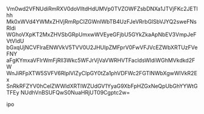 Vm0wd2VFNUdiRmRXV0doVlltdHdUMVp0TVZOWFZsbDNXa1JTVjFKc2JETlhh
Mk0xWVd4YWMxZHVjRmRpClZGWnlWbTB4UzFJeVRrbGlSbVJYQ2sweFNsRldi
WGhoVXpKT2MxZHVSbGRpUmxwWVEyeGFjbU5GYkZkaApNbEV3VmpJeFVtVldU
bGxqUjNCVFlraENWVkV5TVV0U2JHUlpZMFprV0FwVFJVcEZWbXRTUzFVeFNY
aFgKYmxaVFlrWmFjRll3Wkc5WFJrVjVaVWRHVTFacldsWldiWGhMVkdkd2FW
WnJiRFpXTW5SVFV6RlplVlZyClpGY0tZa1phVDFWc2FGTlNWbXgwWlVkR2Ex
SnRkRFZYV0hCelZWWldXRTlWZUdGV1YyaG9XbFpHZGxNeQpUbGhYYWtGTFEy
NUdhVnBSUFQwS0NuaHRjUT09Cgptc2w=

ipo